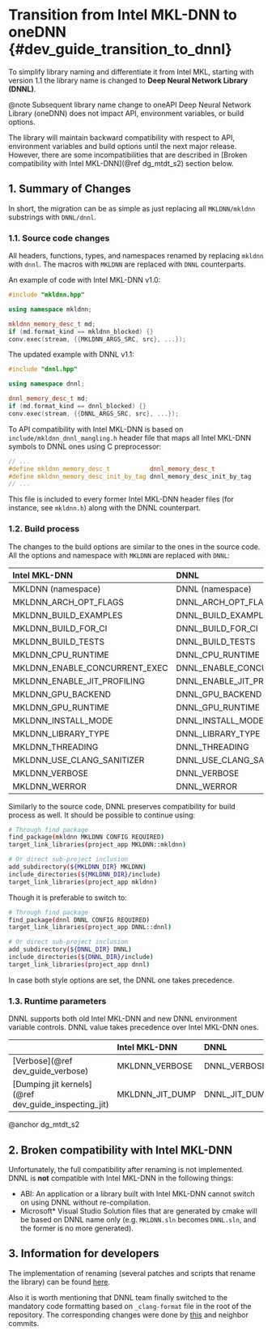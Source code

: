 Transition from Intel MKL-DNN to oneDNN {#dev_guide_transition_to_dnnl}
=======================================================================

To simplify library naming and differentiate it from Intel MKL, starting with
version 1.1 the library name is changed to
**Deep Neural Network Library (DNNL)**.

@note Subsequent library name change to
oneAPI Deep Neural Network Library (oneDNN) does not impact API, environment
variables, or build options.

The library will maintain backward compatibility with respect to API,
environment variables and build options until the next major release.
However, there are some incompatibilities that are described in
[Broken compatibility with Intel MKL-DNN](@ref dg_mtdt_s2) section below.

## 1. Summary of Changes

In short, the migration can be as simple as just replacing all
`MKLDNN/mkldnn` substrings with `DNNL/dnnl`.

### 1.1. Source code changes

All headers, functions, types, and namespaces renamed by replacing `mkldnn`
with `dnnl`. The macros with `MKLDNN` are replaced with `DNNL` counterparts.

An example of code with Intel MKL-DNN v1.0:
~~~ cpp
#include "mkldnn.hpp"

using namespace mkldnn;

mkldnn_memory_desc_t md;
if (md.format_kind == mkldnn_blocked) {}
conv.exec(stream, {{MKLDNN_ARGS_SRC, src}, ...});
~~~

The updated example with DNNL v1.1:
~~~ cpp
#include "dnnl.hpp"

using namespace dnnl;

dnnl_memory_desc_t md;
if (md.format_kind == dnnl_blocked) {}
conv.exec(stream, {{DNNL_ARGS_SRC, src}, ...});
~~~

To API compatibility with Intel MKL-DNN is based on
``include/mkldnn_dnnl_mangling.h`` header file that maps all Intel MKL-DNN
symbols to DNNL ones using C preprocessor:

~~~ cpp
// ...
#define mkldnn_memory_desc_t           dnnl_memory_desc_t
#define mkldnn_memory_desc_init_by_tag dnnl_memory_desc_init_by_tag
// ...
~~~

This file is included to every former Intel MKL-DNN header files
(for instance, see `mkldnn.h`) along with the DNNL counterpart.

### 1.2. Build process

The changes to the build options are similar to the ones in the source code.
All the options and namespace with `MKLDNN` are replaced with `DNNL`:

| Intel MKL-DNN                 | DNNL                        |
| :--                           | :--                         |
| MKLDNN (namespace)            | DNNL (namespace)            |
| MKLDNN_ARCH_OPT_FLAGS         | DNNL_ARCH_OPT_FLAGS         |
| MKLDNN_BUILD_EXAMPLES         | DNNL_BUILD_EXAMPLES         |
| MKLDNN_BUILD_FOR_CI           | DNNL_BUILD_FOR_CI           |
| MKLDNN_BUILD_TESTS            | DNNL_BUILD_TESTS            |
| MKLDNN_CPU_RUNTIME            | DNNL_CPU_RUNTIME            |
| MKLDNN_ENABLE_CONCURRENT_EXEC | DNNL_ENABLE_CONCURRENT_EXEC |
| MKLDNN_ENABLE_JIT_PROFILING   | DNNL_ENABLE_JIT_PROFILING   |
| MKLDNN_GPU_BACKEND            | DNNL_GPU_BACKEND            |
| MKLDNN_GPU_RUNTIME            | DNNL_GPU_RUNTIME            |
| MKLDNN_INSTALL_MODE           | DNNL_INSTALL_MODE           |
| MKLDNN_LIBRARY_TYPE           | DNNL_LIBRARY_TYPE           |
| MKLDNN_THREADING              | DNNL_THREADING              |
| MKLDNN_USE_CLANG_SANITIZER    | DNNL_USE_CLANG_SANITIZER    |
| MKLDNN_VERBOSE                | DNNL_VERBOSE                |
| MKLDNN_WERROR                 | DNNL_WERROR                 |

Similarly to the source code, DNNL preserves compatibility for build process
as well. It should be possible to continue using:

~~~ sh
# Through find package
find_package(mkldnn MKLDNN CONFIG REQUIRED)
target_link_libraries(project_app MKLDNN::mkldnn)

# Or direct sub-project inclusion
add_subdirectory(${MKLDNN_DIR} MKLDNN)
include_directories(${MKLDNN_DIR}/include)
target_link_libraries(project_app mkldnn)
~~~

Though it is preferable to switch to:

~~~ sh
# Through find package
find_package(dnnl DNNL CONFIG REQUIRED)
target_link_libraries(project_app DNNL::dnnl)

# Or direct sub-project inclusion
add_subdirectory(${DNNL_DIR} DNNL)
include_directories(${DNNL_DIR}/include)
target_link_libraries(project_app dnnl)
~~~

In case both style options are set, the DNNL one takes precedence.

### 1.3. Runtime parameters

DNNL supports both old Intel MKL-DNN and new DNNL environment variable controls.
DNNL value takes precedence over Intel MKL-DNN ones.

|                                                      | Intel MKL-DNN   | DNNL          |
| :--                                                  | :--             | :--           |
| [Verbose](@ref dev_guide_verbose)                    | MKLDNN_VERBOSE  | DNNL_VERBOSE  |
| [Dumping jit kernels](@ref dev_guide_inspecting_jit) | MKLDNN_JIT_DUMP | DNNL_JIT_DUMP |

@anchor dg_mtdt_s2
## 2. Broken compatibility with Intel MKL-DNN

Unfortunately, the full compatibility after renaming is not implemented.
DNNL is **not** compatible with Intel MKL-DNN in the following things:
- ABI: An application or a library built with Intel MKL-DNN cannot switch on
  using DNNL without re-compilation.
- Microsoft\* Visual Studio Solution files that are generated by cmake will
  be based on DNNL name only
  (e.g. `MKLDNN.sln` becomes `DNNL.sln`, and the former is no more generated).

## 3. Information for developers

The implementation of renaming (several patches and scripts that rename the
library) can be found
[here](https://github.com/emfomenk/intel-mkldnn-rebranding).

Also it is worth mentioning that DNNL team finally switched to the mandatory
code formatting based on `_clang-format` file in the root of the repository.
The corresponding changes were done by
[this](https://github.com/oneapi-src/oneDNN/commit/56ef626d6627e93da039c15e032603e1a4bc8af4)
and neighbor commits.
